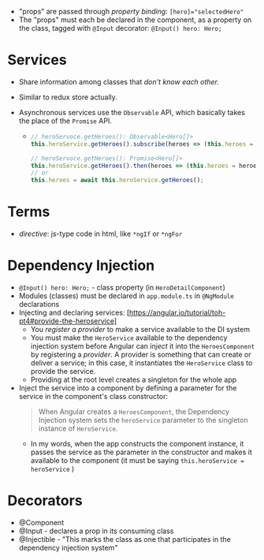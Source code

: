 - "props" are passed through _property binding_: `[hero]="selectedHero"`
- The "props" must each be declared in the component, as a property on the class, tagged with `@Input` decorator: `@Input() hero: Hero;`

# Services

- Share information among classes that _don't know each other._
- Similar to redux store actually.
- Asynchronous services use the `Observable` API, which basically takes the place of the `Promise` API.

  - ```js
    // heroServoce.getHeroes(): Observable<Hero[]>
    this.heroService.getHeroes().subscribe(heroes => (this.heroes = heroes));

    // heroServoce.getHeroes(): Promise<Hero[]>
    this.heroService.getHeroes().then(heroes => (this.heroes = heroes));
    // or
    this.heroes = await this.heroService.getHeroes();
    ```

# Terms

- _directive_: js-type code in html, like `*ngIf` or `*ngFor`

# Dependency Injection

- `@Input() hero: Hero;` - class property (in `HeroDetailComponent`)
- Modules (classes) must be declared in `app.module.ts` in `@NgModule` declarations
- Injecting and declaring services: [https://angular.io/tutorial/toh-pt4#provide-the-heroservice]
  - You _register a provider_ to make a service available to the DI system
  - You must make the `HeroService` available to the dependency injection system before Angular can _inject_ it into the `HeroesComponent` by registering a _provider_. A provider is something that can create or deliver a service; in this case, it instantiates the `HeroService` class to provide the service.
  - Providing at the root level creates a singleton for the whole app
- Inject the service into a component by defining a parameter for the service in the component's class constructor:
  > When Angular creates a `HeroesComponent`, the Dependency Injection system sets the `heroService` parameter to the singleton instance of `HeroService`.
  - In my words, when the app constructs the component instance, it passes the service as the parameter in the constructor and makes it available to the component (it must be saying `this.heroService = heroService` )

# Decorators

- @Component
- @Input - declares a prop in its consuming class
- @Injectible - "This marks the class as one that participates in the dependency injection system"
